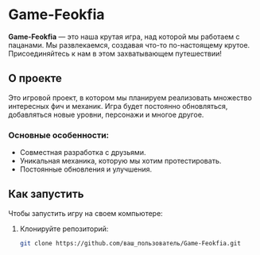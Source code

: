 # Game-Feokfia

**Game-Feokfia** — это наша крутая игра, над которой мы работаем с пацанами. Мы развлекаемся, создавая что-то по-настоящему крутое. Присоединяйтесь к нам в этом захватывающем путешествии!

## О проекте

Это игровой проект, в котором мы планируем реализовать множество интересных фич и механик. Игра будет постоянно обновляться, добавляться новые уровни, персонажи и многое другое.

### Основные особенности:
- Совместная разработка с друзьями.
- Уникальная механика, которую мы хотим протестировать.
- Постоянные обновления и улучшения.

## Как запустить

Чтобы запустить игру на своем компьютере:

1. Клонируйте репозиторий:
   ```bash
   git clone https://github.com/ваш_пользователь/Game-Feokfia.git
